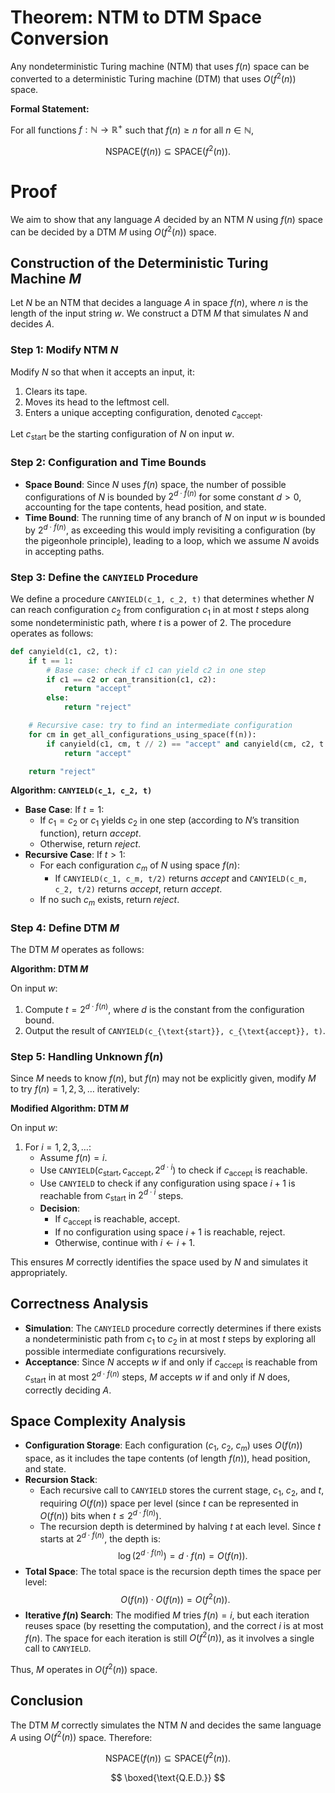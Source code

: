 # Theorem: NTM to DTM Space Conversion

Any nondeterministic Turing machine (NTM) that uses $f(n)$ space can be converted to a deterministic Turing machine (DTM) that uses $O(f^2(n))$ space.

**Formal Statement:**

For all functions $f: \mathbb{N} \to \mathbb{R}^+$ such that $f(n) \geq n$ for all $n \in \mathbb{N}$,

$$
\text{NSPACE}(f(n)) \subseteq \text{SPACE}(f^2(n)).
$$

# Proof

We aim to show that any language $A$ decided by an NTM $N$ using $f(n)$ space can be decided by a DTM $M$ using $O(f^2(n))$ space.

## Construction of the Deterministic Turing Machine $M$

Let $N$ be an NTM that decides a language $A$ in space $f(n)$, where $n$ is the length of the input string $w$. We construct a DTM $M$ that simulates $N$ and decides $A$.

### Step 1: Modify NTM $N$

Modify $N$ so that when it accepts an input, it:

1. Clears its tape.
2. Moves its head to the leftmost cell.
3. Enters a unique accepting configuration, denoted $c_{\text{accept}}$.

Let $c_{\text{start}}$ be the starting configuration of $N$ on input $w$.

### Step 2: Configuration and Time Bounds

- **Space Bound**: Since $N$ uses $f(n)$ space, the number of possible configurations of $N$ is bounded by $2^{d \cdot f(n)}$ for some constant $d > 0$, accounting for the tape contents, head position, and state.
- **Time Bound**: The running time of any branch of $N$ on input $w$ is bounded by $2^{d \cdot f(n)}$, as exceeding this would imply revisiting a configuration (by the pigeonhole principle), leading to a loop, which we assume $N$ avoids in accepting paths.

### Step 3: Define the `CANYIELD` Procedure

We define a procedure `CANYIELD(c_1, c_2, t)` that determines whether $N$ can reach configuration $c_2$ from configuration $c_1$ in at most $t$ steps along some nondeterministic path, where $t$ is a power of 2. The procedure operates as follows:

```python
def canyield(c1, c2, t):
    if t == 1:
        # Base case: check if c1 can yield c2 in one step
        if c1 == c2 or can_transition(c1, c2):
            return "accept"
        else:
            return "reject"

    # Recursive case: try to find an intermediate configuration
    for cm in get_all_configurations_using_space(f(n)):
        if canyield(c1, cm, t // 2) == "accept" and canyield(cm, c2, t // 2) == "accept":
            return "accept"

    return "reject"
```

**Algorithm: `CANYIELD(c_1, c_2, t)`**

- **Base Case**: If $t = 1$:
  - If $c_1 = c_2$ or $c_1$ yields $c_2$ in one step (according to $N$’s transition function), return _accept_.
  - Otherwise, return _reject_.
- **Recursive Case**: If $t > 1$:
  - For each configuration $c_m$ of $N$ using space $f(n)$:
    - If `CANYIELD(c_1, c_m, t/2)` returns _accept_ and `CANYIELD(c_m, c_2, t/2)` returns _accept_, return _accept_.
  - If no such $c_m$ exists, return _reject_.

### Step 4: Define DTM $M$

The DTM $M$ operates as follows:

**Algorithm: DTM $M$**

On input $w$:

1. Compute $t = 2^{d \cdot f(n)}$, where $d$ is the constant from the configuration bound.
2. Output the result of `CANYIELD(c_{\text{start}}, c_{\text{accept}}, t)`.

### Step 5: Handling Unknown $f(n)$

Since $M$ needs to know $f(n)$, but $f(n)$ may not be explicitly given, modify $M$ to try $f(n) = 1, 2, 3, \dots$ iteratively:

**Modified Algorithm: DTM $M$**

On input $w$:

1. For $i = 1, 2, 3, \dots$:
   - Assume $f(n) = i$.
   - Use `CANYIELD`($c_{\text{start}}, c_{\text{accept}}, 2^{d \cdot i}$) to check if $c_{\text{accept}}$ is reachable.
   - Use `CANYIELD` to check if any configuration using space $i+1$ is reachable from $c_{\text{start}}$ in $2^{d \cdot i}$ steps.
   - **Decision**:
     - If $c_{\text{accept}}$ is reachable, accept.
     - If no configuration using space $i+1$ is reachable, reject.
     - Otherwise, continue with $i \gets i + 1$.

This ensures $M$ correctly identifies the space used by $N$ and simulates it appropriately.

## Correctness Analysis

- **Simulation**: The `CANYIELD` procedure correctly determines if there exists a nondeterministic path from $c_1$ to $c_2$ in at most $t$ steps by exploring all possible intermediate configurations recursively.
- **Acceptance**: Since $N$ accepts $w$ if and only if $c_{\text{accept}}$ is reachable from $c_{\text{start}}$ in at most $2^{d \cdot f(n)}$ steps, $M$ accepts $w$ if and only if $N$ does, correctly deciding $A$.

## Space Complexity Analysis

- **Configuration Storage**: Each configuration ($c_1$, $c_2$, $c_m$) uses $O(f(n))$ space, as it includes the tape contents (of length $f(n)$), head position, and state.
- **Recursion Stack**:
  - Each recursive call to `CANYIELD` stores the current stage, $c_1$, $c_2$, and $t$, requiring $O(f(n))$ space per level (since $t$ can be represented in $O(f(n))$ bits when $t \leq 2^{d \cdot f(n)}$).
  - The recursion depth is determined by halving $t$ at each level. Since $t$ starts at $2^{d \cdot f(n)}$, the depth is:
    $$
    \log(2^{d \cdot f(n)}) = d \cdot f(n) = O(f(n)).
    $$
- **Total Space**: The total space is the recursion depth times the space per level:
  $$
  O(f(n)) \cdot O(f(n)) = O(f^2(n)).
  $$
- **Iterative $f(n)$ Search**: The modified $M$ tries $f(n) = i$, but each iteration reuses space (by resetting the computation), and the correct $i$ is at most $f(n)$. The space for each iteration is still $O(f^2(n))$, as it involves a single call to `CANYIELD`.

Thus, $M$ operates in $O(f^2(n))$ space.

## Conclusion

The DTM $M$ correctly simulates the NTM $N$ and decides the same language $A$ using $O(f^2(n))$ space. Therefore:

$$
\text{NSPACE}(f(n)) \subseteq \text{SPACE}(f^2(n)).
$$

$$
\boxed{\text{Q.E.D.}}
$$
